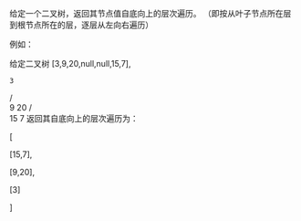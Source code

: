 给定一个二叉树，返回其节点值自底向上的层次遍历。 （即按从叶子节点所在层到根节点所在的层，逐层从左向右遍历）

例如：

给定二叉树 [3,9,20,null,null,15,7],

    3
   / \
  9  20
    /  \
   15   7
返回其自底向上的层次遍历为：

[

  [15,7],
  
  [9,20],
  
  [3]
  
]


